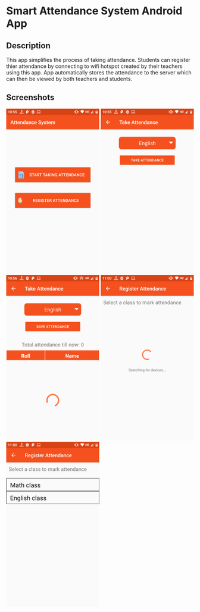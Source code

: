 # Smart Attendance System Android App

## Description

This app simplifies the process of taking attendance. Students can register thier attendance by connecting to wifi hotspot created by 
their teachers using this app. App automatically stores the attendance to the server which can then be viewed by both teachers and students.


## Screenshots

<img src="/screenshots/Screenshot_20190930-225549.png" alt="alt text" width="250">  <img src="/screenshots/Screenshot_20190930-225558.png" alt="alt text" width="250">
<img src="/screenshots/Screenshot_20190930-225613.png" alt="alt text" width="250">
<img src="/screenshots/Screenshot_20190930-230020.png" alt="alt text" width="250">
<img src="/screenshots/Screenshot_20190930-230038.png" alt="alt text" width="250">
